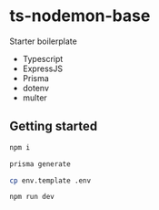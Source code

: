 # ts-nodemon-base

Starter boilerplate

* Typescript
* ExpressJS
* Prisma
* dotenv
* multer

## Getting started

```bash
npm i

prisma generate

cp env.template .env

npm run dev
```
